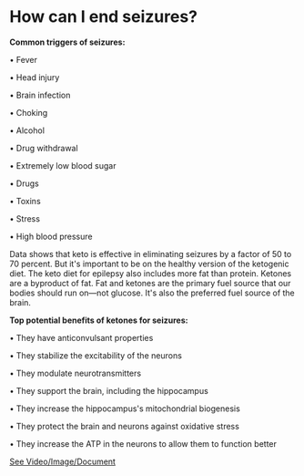 # How can I end seizures?

**Common triggers of seizures:**

• Fever

• Head injury

• Brain infection

• Choking

• Alcohol

• Drug withdrawal

• Extremely low blood sugar

• Drugs

• Toxins

• Stress

• High blood pressure

Data shows that keto is effective in eliminating seizures by a factor of 50 to 70 percent. But it's important to be on the healthy version of the ketogenic diet. The keto diet for epilepsy also includes more fat than protein. Ketones are a byproduct of fat. Fat and ketones are the primary fuel source that our bodies should run on—not glucose. It's also the preferred fuel source of the brain.

**Top potential benefits of ketones for seizures:**

• They have anticonvulsant properties

• They stabilize the excitability of the neurons

• They modulate neurotransmitters

• They support the brain, including the hippocampus

• They increase the hippocampus's mitochondrial biogenesis

• They protect the brain and neurons against oxidative stress

• They increase the ATP in the neurons to allow them to function better

 [See Video/Image/Document](https://hls-player.drberg.com/asset?path=migrated-assets/fixed-feb-12-seizures)